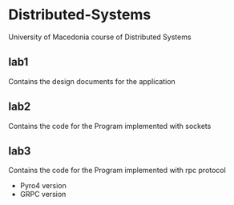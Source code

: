 # Distributed-Systems
University of Macedonia course of Distributed Systems

## lab1
Contains the design documents for the application

## lab2
Contains the code for the Program implemented with sockets

## lab3
Contains the code for the Program implemented with rpc protocol
* Pyro4 version
* GRPC version


